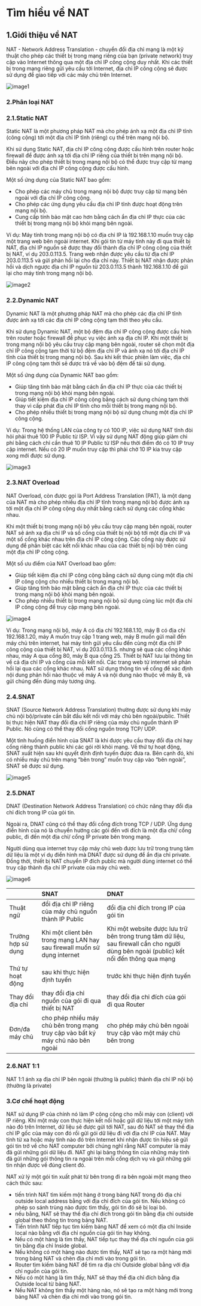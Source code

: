 # Tìm hiều về NAT

## 1.Giới thiệu về NAT

NAT - Network Address Translation - chuyển đổi địa chỉ mạng là một kỹ thuật cho phép các thiết bị trong mạng riêng của bạn (private network) truy cập vào Internet thông qua một địa chỉ IP công cộng duy nhất. Khi các thiết bị trong mạng riêng gửi yêu cầu tới Internet, địa chỉ IP công cộng sẽ được sử dụng để giao tiếp với các máy chủ trên Internet.

![image1](/HoangNH/7.TimhieuNAT/image/nat.png)

### 2.Phân loại NAT

### 2.1.Static NAT

Static NAT là một phương pháp NAT mà cho phép ánh xạ một địa chỉ IP tĩnh (công cộng) tới một địa chỉ IP tĩnh (riêng) cụ thể trên mạng nội bộ.

Khi sử dụng Static NAT, địa chỉ IP công cộng được cấu hình trên router hoặc firewall để được ánh xạ tới địa chỉ IP riêng của thiết bị trên mạng nội bộ. Điều này cho phép thiết bị trong mạng nội bộ có thể được truy cập từ mạng bên ngoài với địa chỉ IP công cộng được cấu hình.

Một số ứng dụng của Static NAT bao gồm:

- Cho phép các máy chủ trong mạng nội bộ được truy cập từ mạng bên ngoài với địa chỉ IP công cộng.
- Cho phép các ứng dụng yêu cầu địa chỉ IP tĩnh được hoạt động trên mạng nội bộ.
- Cung cấp tính bảo mật cao hơn bằng cách ẩn địa chỉ IP thực của các thiết bị trong mạng nội bộ khỏi mạng bên ngoài.

Ví dụ: Máy tính trong mạng nội bộ có địa chỉ IP là 192.168.1.10 muốn truy cập một trang web bên ngoài internet.
Khi gói tin từ máy tính này đi qua thiết bị NAT, địa chỉ IP nguồn sẽ được thay đổi thành địa chỉ IP công cộng của thiết bị NAT, ví dụ 203.0.113.5.
Trang web nhận được yêu cầu từ địa chỉ IP 203.0.113.5 và gửi phản hồi lại cho địa chỉ này.
Thiết bị NAT nhận được phản hồi và dịch ngược địa chỉ IP nguồn từ 203.0.113.5 thành 192.168.1.10 để gửi lại cho máy tính trong mạng nội bộ.

![image2](/HoangNH/7.TimhieuNAT/image/staticnat.webp)

### 2.2.Dynamic NAT

Dynamic NAT là một phương pháp NAT mà cho phép các địa chỉ IP tĩnh được ánh xạ tới các địa chỉ IP công cộng tạm thời theo yêu cầu.

Khi sử dụng Dynamic NAT, một bộ đệm địa chỉ IP công cộng được cấu hình trên router hoặc firewall để phục vụ việc ánh xạ địa chỉ IP. Khi một thiết bị trong mạng nội bộ yêu cầu truy cập mạng bên ngoài, router sẽ chọn một địa chỉ IP công cộng tạm thời từ bộ đệm địa chỉ IP và ánh xạ nó tới địa chỉ IP tĩnh của thiết bị trong mạng nội bộ. Sau khi kết thúc phiên làm việc, địa chỉ IP công cộng tạm thời sẽ được trả về vào bộ đệm để tái sử dụng.

Một số ứng dụng của Dynamic NAT bao gồm:

- Giúp tăng tính bảo mật bằng cách ẩn địa chỉ IP thực của các thiết bị trong mạng nội bộ khỏi mạng bên ngoài.
- Giúp tiết kiệm địa chỉ IP công cộng bằng cách sử dụng chúng tạm thời thay vì cấp phát địa chỉ IP tĩnh cho mỗi thiết bị trong mạng nội bộ.
- Cho phép nhiều thiết bị trong mạng nội bộ sử dụng chung một địa chỉ IP công cộng.

Ví dụ: Trong hệ thống LAN của công ty có 100 IP, việc sử dụng NAT tĩnh đòi hỏi phải thuê 100 IP Public từ ISP. Vì vậy sử dụng NAT động giúp giảm chi phí bằng cách chỉ cần thuê 10 IP Public từ ISP nếu thời điểm đó có 10 IP truy cập internet.
Nếu có 20 IP muốn truy cập thì phải chờ 10 IP kia truy cập xong mới được sử dụng. 

![image3](/HoangNH/7.TimhieuNAT/image/dynamicnat.webp)

### 2.3.NAT Overload

NAT Overload, còn được gọi là Port Address Translation (PAT), là một dạng của NAT mà cho phép nhiều địa chỉ IP tĩnh trong mạng nội bộ được ánh xạ tới một địa chỉ IP công cộng duy nhất bằng cách sử dụng các cổng khác nhau.

Khi một thiết bị trong mạng nội bộ yêu cầu truy cập mạng bên ngoài, router NAT sẽ ánh xạ địa chỉ IP và số cổng của thiết bị nội bộ tới một địa chỉ IP và một số cổng khác nhau trên địa chỉ IP công cộng. Các cổng này được sử dụng để phân biệt các kết nối khác nhau của các thiết bị nội bộ trên cùng một địa chỉ IP công cộng.

Một số ưu điểm của NAT Overload bao gồm:

- Giúp tiết kiệm địa chỉ IP công cộng bằng cách sử dụng cùng một địa chỉ IP công cộng cho nhiều thiết bị trong mạng nội bộ.
- Giúp tăng tính bảo mật bằng cách ẩn địa chỉ IP thực của các thiết bị trong mạng nội bộ khỏi mạng bên ngoài.
- Cho phép nhiều thiết bị trong mạng nội bộ sử dụng cùng lúc một địa chỉ IP công cộng để truy cập mạng bên ngoài.

![image4](/HoangNH/7.TimhieuNAT/image/pat.webp)

Ví dụ: Trong mạng nội bộ, máy A có địa chỉ 192.168.1.10, máy B có địa chỉ 192.168.1.20, máy A muốn truy cập 1 trang web, máy B muốn gửi mail đến máy chủ trên internet, hai máy tính gửi yêu cầu đến cùng một địa chỉ IP công cộng của thiết bị NAT, ví dụ 203.0.113.5.
nhưng sẽ qua các cổng khác nhau, máy A qua cổng 80, máy B qua cổng 25.
Thiết bị NAT lưu lại thông tin về cả địa chỉ IP và cổng của mỗi kết nối. Các trang web từ internet sẽ phản hồi lại qua các cổng khác nhau. 
NAT sử dụng thông tin về cổng để xác định nội dung phản hồi nào thuộc về máy A và nội dung nào thuộc về máy B, và gửi chúng đến đúng máy tương ứng. 

### 2.4.SNAT

SNAT (Source Network Address Translation) thường được sử dụng khi máy chủ nội bộ/private cần bắt đầu kết nối với máy chủ bên ngoài/public. Thiết bị thực hiện NAT thay đổi địa chỉ IP riêng của máy chủ nguồn thành IP Public. Nó cũng có thể thay đổi cổng nguồn trong TCP/ UDP.

Một tình huống điển hình của SNAT là khi được yêu cầu thay đổi địa chỉ hay cổng riêng thành public khi các gói rời khỏi mạng. Về thứ tự hoạt động, SNAT xuất hiện sau khi quyết định định tuyến được đưa ra. Bên cạnh đó, khi có nhiều máy chủ trên mạng “bên trong” muốn truy cập vào “bên ngoài”, SNAT sẽ được sử dụng.

![image5](/HoangNH/7.TimhieuNAT/image/snat.gif)

### 2.5.DNAT

DNAT (Destination Network Address Translation) có chức năng thay đổi địa chỉ đích trong IP của gói tin.

Ngoài ra, DNAT cũng có thể thay đổi cổng đích trong TCP / UDP. Ứng dụng điển hình của nó là chuyển hướng các gói đến với đích là một địa chỉ/ cổng public, đi đến một địa chỉ/ cổng IP private bên trong mạng.

Người dùng qua internet truy cập máy chủ web được lưu trữ trong trung tâm dữ liệu là một ví dụ điển hình mà DNAT được sử dụng để ẩn địa chỉ private. Đồng thời, thiết bị NAT chuyển IP đích public mà người dùng internet có thể truy cập thành địa chỉ IP private của máy chủ web.

![image6](/HoangNH/7.TimhieuNAT/image/dnat.gif)

|  | SNAT | DNAT |
|:--|:----|:----|
|Thuật ngữ| đổi địa chỉ IP riêng của máy chủ nguồn thành IP Public| đổi địa chỉ đích trong IP của gói tin|
|Trường hợp sử dụng| Khi một client bên trong mạng LAN hay sau firewall muốn sử dụng internet| Khi một website được lưu trữ bên trong trung tâm dữ liệu, sau firewall cần cho người dùng bên ngoài (public) kết nối đến thông qua mạng|
|Thứ tự hoạt động| sau khi thực hiện định tuyến | trước khi thực hiện định tuyến |
|Thay đổi địa chỉ | thay đổi địa chỉ nguồn của gói đi qua thiết bị NAT| thay đổi địa chỉ đích của gói đi qua Router|
|Đơn/đa máy chủ| cho phép nhiều máy chủ bên trong mạng truy cập vào bất ký máy chủ nào bên ngoài| cho phép máy chủ bên ngoài truy cập vào một máy chủ bên trong|


### 2.6.NAT 1:1

NAT 1:1 ánh xạ địa chỉ IP bên ngoài (thường là public) thành địa chỉ IP nội bộ (thường là private)


### 3.Cơ chế hoạt động

NAT sử dụng IP của chính nó làm IP công cộng cho mỗi máy con (client) với IP riêng. Khi một máy con thực hiện kết nối hoặc gửi dữ liệu tới một máy tính nào đó trên Internet, dữ liệu sẽ được gửi tới NAT, sau đó NAT sẽ thay thế địa chỉ IP gốc của máy con đó rồi gửi gói dữ liệu đi với địa chỉ IP của NAT. Máy tính từ xa hoặc máy tính nào đó trên Internet khi nhận được tín hiệu sẽ gửi gói tin trở về cho NAT computer bởi chúng nghĩ rằng NAT computer là máy đã gửi những gói dữ liệu đi. NAT ghi lại bảng thông tin của những máy tính đã gửi những gói thông tin ra ngoài trên mỗi cổng dịch vụ và gửi những gói tin nhận được về đúng client đó.

NAT xử lý một gói tin xuất phát từ bên trong đi ra bên ngoài một mạng theo cách thức sau:

- tiến trình NAT tìm kiếm một hàng ở trong bảng NAT trong đó địa chỉ outside local address bằng với địa chỉ đích của gói tin. Nếu không có phép so sánh trùng nào được tìm thấy, gói tin đó sẽ bị loại bỏ.
- nếu bằng, NAT sẽ thay thế địa chỉ đích trong gói tin bằng địa chỉ outside global theo thông tin trong bảng NAT.
- Tiến trình NAT tiếp tục tìm kiếm bảng NAT để xem có một địa chỉ Inside local nào bằng với địa chỉ nguồn của gói tin hay không. 
- Nếu có một hàng là tìm thấy, NAT tiếp tục thay thế địa chỉ nguồn của gói tin bằng địa chỉ Inside global. 
- Nếu không có một hàng nào được tìm thấy, NAT sẽ tạo ra một hàng mới trong bảng NAT và chèn địa chỉ mới vào trong gói tin.
- Router tìm kiếm bảng NAT để tìm ra địa chỉ Outside global bằng với địa chỉ nguồn của gói tin. 
- Nếu có một hàng là tìm thấy, NAT sẽ thay thế địa chỉ đích bằng địa Outside local từ bảng NAT. 
- Nếu NAT không tìm thấy một hàng nào, nó sẽ tạo ra một hàng mới trong bảng NAT và chèn địa chỉ mới vào trong gói tin.

 